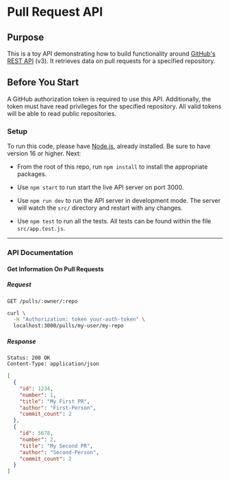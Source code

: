 # Pull Request API

## Purpose

This is a toy API demonstrating how to build functionality around [GitHub's REST API](https://developer.github.com/v3) (v3). It retrieves data on pull requests for a specified repository.

## Before You Start

A GitHub authorization token is required to use this API. Additionally, the token must have read privileges for the specified repository. All valid tokens will be able to read public repositories.

### Setup

To run this code, please have [Node.js](http://nodejs.org), already installed. Be sure to have version 16 or higher. Next:

- From the root of this repo, run `npm install` to install the appropriate packages.

- Use `npm start` to run start the live API server on port 3000.

- Use `npm run dev` to run the API server in development mode. The server will watch the `src/` directory and restart with any changes.

- Use `npm test` to run all the tests. All tests can be found within the file `src/app.test.js`.

---

### API Documentation

#### Get Information On Pull Requests

##### Request

`GET /pulls/:owner/:repo`

```sh
curl \
  -H "Authorization: token your-auth-token" \
  localhost:3000/pulls/my-user/my-repo
```

##### Response

`Status: 200 OK` \
`Content-Type: application/json`

```json
[
  {
    "id": 1234,
    "number": 1,
    "title": "My First PR",
    "author": "First-Person",
    "commit_count": 2
  },
  {
    "id": 5678,
    "number": 2,
    "title": "My Second PR",
    "author": "Second-Person",
    "commit_count": 2
  }
]
```
